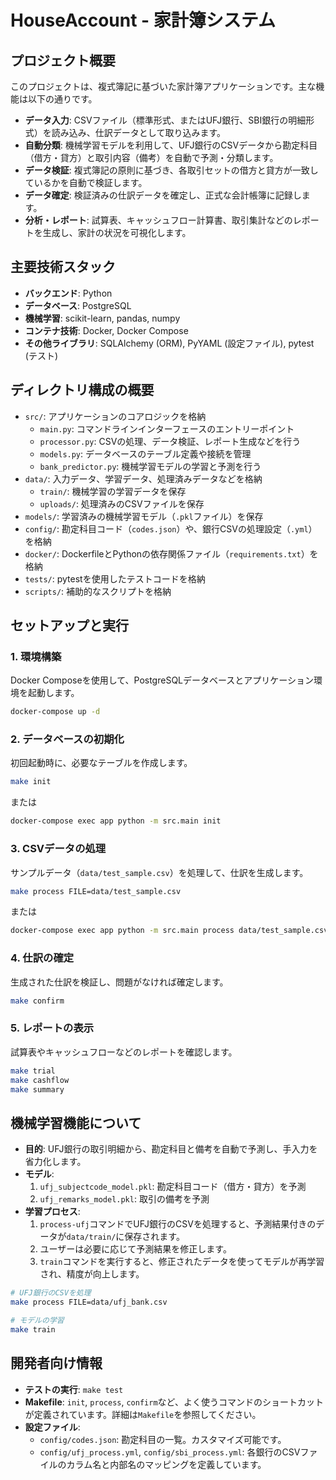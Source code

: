 # HouseAccount - 家計簿システム

## プロジェクト概要

このプロジェクトは、複式簿記に基づいた家計簿アプリケーションです。主な機能は以下の通りです。

- **データ入力**: CSVファイル（標準形式、またはUFJ銀行、SBI銀行の明細形式）を読み込み、仕訳データとして取り込みます。
- **自動分類**: 機械学習モデルを利用して、UFJ銀行のCSVデータから勘定科目（借方・貸方）と取引内容（備考）を自動で予測・分類します。
- **データ検証**: 複式簿記の原則に基づき、各取引セットの借方と貸方が一致しているかを自動で検証します。
- **データ確定**: 検証済みの仕訳データを確定し、正式な会計帳簿に記録します。
- **分析・レポート**: 試算表、キャッシュフロー計算書、取引集計などのレポートを生成し、家計の状況を可視化します。

## 主要技術スタック

- **バックエンド**: Python
- **データベース**: PostgreSQL
- **機械学習**: scikit-learn, pandas, numpy
- **コンテナ技術**: Docker, Docker Compose
- **その他ライブラリ**: SQLAlchemy (ORM), PyYAML (設定ファイル), pytest (テスト)

## ディレクトリ構成の概要

- `src/`: アプリケーションのコアロジックを格納
    - `main.py`: コマンドラインインターフェースのエントリーポイント
    - `processor.py`: CSVの処理、データ検証、レポート生成などを行う
    - `models.py`: データベースのテーブル定義や接続を管理
    - `bank_predictor.py`: 機械学習モデルの学習と予測を行う
- `data/`: 入力データ、学習データ、処理済みデータなどを格納
    - `train/`: 機械学習の学習データを保存
    - `uploads/`: 処理済みのCSVファイルを保存
- `models/`: 学習済みの機械学習モデル（`.pkl`ファイル）を保存
- `config/`: 勘定科目コード（`codes.json`）や、銀行CSVの処理設定（`.yml`）を格納
- `docker/`: DockerfileとPythonの依存関係ファイル（`requirements.txt`）を格納
- `tests/`: pytestを使用したテストコードを格納
- `scripts/`: 補助的なスクリプトを格納

## セットアップと実行

### 1. 環境構築

Docker Composeを使用して、PostgreSQLデータベースとアプリケーション環境を起動します。

```bash
docker-compose up -d
```

### 2. データベースの初期化

初回起動時に、必要なテーブルを作成します。

```bash
make init
```
または
```bash
docker-compose exec app python -m src.main init
```

### 3. CSVデータの処理

サンプルデータ（`data/test_sample.csv`）を処理して、仕訳を生成します。

```bash
make process FILE=data/test_sample.csv
```
または
```bash
docker-compose exec app python -m src.main process data/test_sample.csv
```

### 4. 仕訳の確定

生成された仕訳を検証し、問題がなければ確定します。

```bash
make confirm
```

### 5. レポートの表示

試算表やキャッシュフローなどのレポートを確認します。

```bash
make trial
make cashflow
make summary
```

## 機械学習機能について

- **目的**: UFJ銀行の取引明細から、勘定科目と備考を自動で予測し、手入力を省力化します。
- **モデル**:
    1. `ufj_subjectcode_model.pkl`: 勘定科目コード（借方・貸方）を予測
    2. `ufj_remarks_model.pkl`: 取引の備考を予測
- **学習プロセス**:
    1. `process-ufj`コマンドでUFJ銀行のCSVを処理すると、予測結果付きのデータが`data/train/`に保存されます。
    2. ユーザーは必要に応じて予測結果を修正します。
    3. `train`コマンドを実行すると、修正されたデータを使ってモデルが再学習され、精度が向上します。

```bash
# UFJ銀行のCSVを処理
make process FILE=data/ufj_bank.csv

# モデルの学習
make train
```

## 開発者向け情報

- **テストの実行**: `make test`
- **Makefile**: `init`, `process`, `confirm`など、よく使うコマンドのショートカットが定義されています。詳細は`Makefile`を参照してください。
- **設定ファイル**:
    - `config/codes.json`: 勘定科目の一覧。カスタマイズ可能です。
    - `config/ufj_process.yml`, `config/sbi_process.yml`: 各銀行のCSVファイルのカラム名と内部名のマッピングを定義しています。
